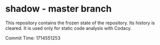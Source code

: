 # shadow - master branch

This repository contains the frozen state of the repository.
Its history is cleared. It is used only for static code
analysis with Codacy.

Commit Time: 1714551253